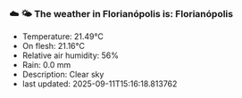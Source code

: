 ### ☁️ 🌤️  The weather in Florianópolis is: Florianópolis

- Temperature: 21.49°C
- On flesh: 21.16°C
- Relative air humidity: 56%
- Rain: 0.0 mm
- Description: Clear sky
- last updated: 2025-09-11T15:16:18.813762

